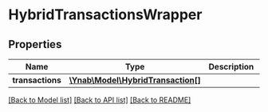 # HybridTransactionsWrapper

## Properties
Name | Type | Description | Notes
------------ | ------------- | ------------- | -------------
**transactions** | [**\Ynab\Model\HybridTransaction[]**](HybridTransaction.md) |  | 

[[Back to Model list]](../README.md#documentation-for-models) [[Back to API list]](../README.md#documentation-for-api-endpoints) [[Back to README]](../README.md)


